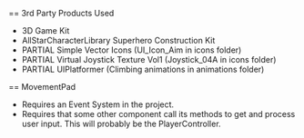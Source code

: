 == 3rd Party Products Used
* 3D Game Kit
* AllStarCharacterLibrary Superhero Construction Kit
* PARTIAL Simple Vector Icons (UI_Icon_Aim in icons folder)
* PARTIAL Virtual Joystick Texture Vol1 (Joystick_04A in icons folder)
* PARTIAL UIPlatformer (Climbing animations in animations folder)

== MovementPad
* Requires an Event System in the project.
* Requires that some other component call its methods to get and process user input. This will probably be the PlayerController.

